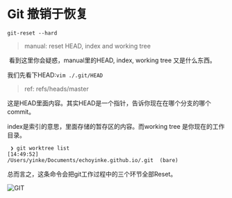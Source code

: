 # Git 撤销于恢复

```
git-reset --hard 
```

> manual: reset HEAD, index and working tree

​	看到这里你会疑惑，manual里的HEAD, index, working tree 又是什么东西。

我们先看下HEAD:`vim ./.git/HEAD`

> ref: refs/heads/master

​	这是HEAD里面内容。其实HEAD是一个指针，告诉你现在在哪个分支的哪个commit。

index是索引的意思，里面存储的暂存区的内容。而working tree 是你现在的工作目录。

```
 ❯ git worktree list                                                                                                                               [14:49:52]
/Users/yinke/Documents/echoyinke.github.io/.git  (bare)
```

总而言之，这条命令会把git工作过程中的三个环节全部Reset。

![GIT](GIT.png)
